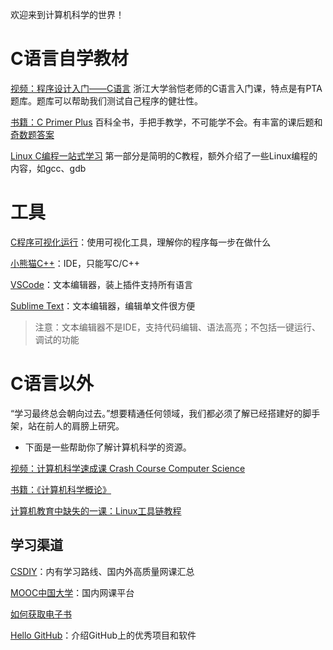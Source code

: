 欢迎来到计算机科学的世界！

# C语言自学教材
[视频：程序设计入门——C语言](https://www.icourse163.org/course/ZJU-199001?from=searchPage&outVendor=zw_mooc_pcssjg_)
浙江大学翁恺老师的C语言入门课，特点是有PTA题库。题库可以帮助我们测试自己程序的健壮性。

[书籍：C Primer Plus](https://book.douban.com/subject/26792521/)
百科全书，手把手教学，不可能学不会。有丰富的课后题和[奇数题答案](https://ptgmedia.pearsoncmg.com/images/9780321928429/downloads/9780321928429_ProgrammingExerciseAnswers_Selected.pdf)

[Linux C编程一站式学习](https://akaedu.github.io/book/)
第一部分是简明的C教程，额外介绍了一些Linux编程的内容，如gcc、gdb

# 工具
[C程序可视化运行](https://pythontutor.com/c.html#mode=edit)：使用可视化工具，理解你的程序每一步在做什么

[小熊猫C++](http://royqh.net/redpandacpp/)：IDE，只能写C/C++

[VSCode](https://code.visualstudio.com/)：文本编辑器，装上插件支持所有语言

[Sublime Text](https://www.sublimetext.com/)：文本编辑器，编辑单文件很方便

> 注意：文本编辑器不是IDE，支持代码编辑、语法高亮；不包括一键运行、调试的功能

# C语言以外
“学习最终总会朝向过去。”想要精通任何领域，我们都必须了解已经搭建好的脚手架，站在前人的肩膀上研究。

- 下面是一些帮助你了解计算机科学的资源。

[视频：计算机科学速成课 Crash Course Computer Science](https://www.bilibili.com/video/BV1EW411u7th/?spm_id_from=333.337.search-card.all.click&vd_source=ecc935df6bab615fd14f92d3d7aa2ce8)

[书籍：《计算机科学概论》](https://book.douban.com/subject/35084855/)

[计算机教育中缺失的一课：Linux工具链教程](https://missing-semester-cn.github.io/)

## 学习渠道
[CSDIY](https://csdiy.wiki/)：内有学习路线、国内外高质量网课汇总

[MOOC中国大学](https://www.icourse163.org/)：国内网课平台

[如何获取电子书](https://github.com/runningcheese/Awesome-Zlibrary)

[Hello GitHub](https://hellogithub.com/)：介绍GitHub上的优秀项目和软件
